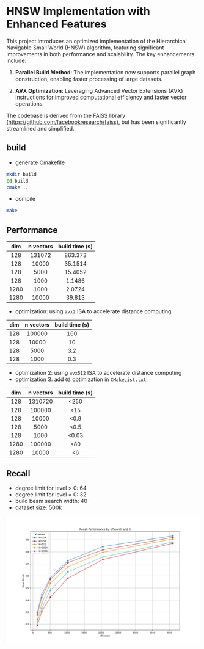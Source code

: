# HNSW Implementation with Enhanced Features

This project introduces an optimized implementation of the Hierarchical Navigable Small World (HNSW) algorithm, featuring significant improvements in both performance and scalability. The key enhancements include:

1. **Parallel Build Method**: The implementation now supports parallel graph construction, enabling faster processing of large datasets.

2. **AVX Optimization**: Leveraging Advanced Vector Extensions (AVX) instructions for improved computational efficiency and faster vector operations.

The codebase is derived from the FAISS library (<https://github.com/facebookresearch/faiss>), but has been significantly streamlined and simplified. 

## build

* generate Cmakefile

``` bash
mkdir build
cd build
cmake ..
```

* compile

``` bash
make
```

## Performance

| dim | n vectors | build time (s)|
|:---:|:---:|:---:|
|128|131072|863.373|
|128|10000|35.1514|
|128|5000|15.4052|
|128|1000|1.1486|
|1280|1000|2.0724|
|1280|10000|39.813|

* optimization: using `avx2` ISA to accelerate distance computing

| dim | n vectors | build time (s)|
|:---:|:---:|:---:|
|128|100000|160|
|128|10000|10|
|128|5000|3.2|
|128|1000|0.3|

* optimization 2: using `avx512` ISA to accelerate distance computing
* optimization 3: add `O3` optimization in `CMakeList.txt`

| dim | n vectors | build time (s)|
|:---:|:---:|:---:|
|128|1310720|<250|
|128|100000|<15|
|128|10000|<0.9|
|128|5000|<0.5|
|128|1000|<0.03|
|1280|100000|<80|
|1280|10000|<6|

## Recall

* degree limit for level > 0: 64
* degree limit for level = 0: 32
* build beam search width: 40
* dataset size: 500k

![](pics\test_IndexHNSW_recall_dim128_size500000_normal1.csv.png)
